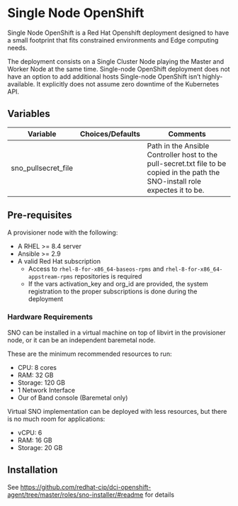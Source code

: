 # Single Node OpenShift
Single Node OpenShift is a Red Hat Openshift deployment designed to have a small footprint that fits constrained environments and Edge computing needs.

The deployment consists on  a Single Cluster Node playing the Master and Worker Node at the same time. Single-node OpenShift deployment does not have an option to add additional hosts Single-node OpenShift isn’t highly-available. It explicitly does not assume zero downtime of the Kubernetes API.

## Variables

| Variable | Choices/Defaults | Comments |
|----------|------------------|----------|
| sno_pullsecret_file |       | Path in the Ansible Controller host to the pull-secret.txt file to be copied in the path the SNO-install role expectes it to be. |

## Pre-requisites

A provisioner node with the following:
- A RHEL >= 8.4 server
- Ansible >= 2.9
- A valid Red Hat subscription
  - Access to `rhel-8-for-x86_64-baseos-rpms` and `rhel-8-for-x86_64-appstream-rpms` repositories is required
  - If the vars activation_key and org_id are provided, the system registration to the proper subscriptions is done during the deployment

### Hardware Requirements

SNO can be installed in a virtual machine on top of libvirt in the provisioner node, or it can be an independent baremetal node.

These are the minimum recommended resources to run:
- CPU: 8 cores
- RAM: 32 GB
- Storage: 120 GB
- 1 Network Interface
- Our of Band console (Baremetal only)

Virtual SNO implementation can be deployed with less resources, but there is no much room for applications:
- vCPU: 6
- RAM: 16 GB
- Storage: 20 GB

## Installation

See https://github.com/redhat-cip/dci-openshift-agent/tree/master/roles/sno-installer/#readme for details
